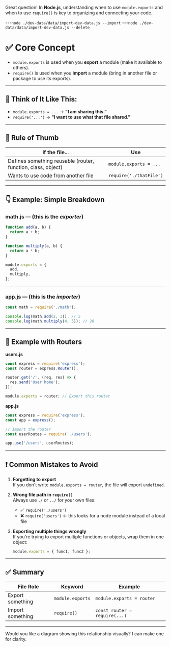 Great question! In **Node.js**, understanding when to use `module.exports` and when to use `require()` is key to organizing and connecting your code.

---`node ./dev-data/data/import-dev-data.js --import`
---`node ./dev-data/data/import-dev-data.js --delete`

# ✅ Core Concept

- `module.exports` is used when you **export** a module (make it available to others).
- `require()` is used when you **import** a module (bring in another file or package to use its exports).

---

## 🔁 Think of It Like This:

- `module.exports = ...` → **"I am sharing this."**
- `require('...')` → **"I want to use what that file shared."**

---

## 🧠 Rule of Thumb

| If the file...                                               | Use                     |
| ------------------------------------------------------------ | ----------------------- |
| Defines something reusable (router, function, class, object) | `module.exports = ...`  |
| Wants to use code from another file                          | `require('./thatFile')` |

---

## 👇 Example: Simple Breakdown

### **math.js** — (this is the _exporter_)

```javascript
function add(a, b) {
  return a + b;
}

function multiply(a, b) {
  return a * b;
}

module.exports = {
  add,
  multiply,
};
```

---

### **app.js** — (this is the _importer_)

```javascript
const math = require('./math');

console.log(math.add(2, 3)); // 5
console.log(math.multiply(4, 5)); // 20
```

---

## 🧱 Example with Routers

**users.js**

```javascript
const express = require('express');
const router = express.Router();

router.get('/', (req, res) => {
  res.send('User home');
});

module.exports = router; // Export this router
```

**app.js**

```javascript
const express = require('express');
const app = express();

// Import the router
const userRoutes = require('./users');

app.use('/users', userRoutes);
```

---

## ❗ Common Mistakes to Avoid

1. **Forgetting to export**  
   If you don't write `module.exports = router`, the file will export `undefined`.

2. **Wrong file path in `require()`**  
   Always use `./` or `../` for your own files:

   - ✅ `require('./users')`
   - ❌ `require('users')` ← this looks for a node module instead of a local file

3. **Exporting multiple things wrongly**  
   If you're trying to export multiple functions or objects, wrap them in one object:
   ```js
   module.exports = { func1, func2 };
   ```

---

## ✅ Summary

| File Role        | Keyword          | Example                       |
| ---------------- | ---------------- | ----------------------------- |
| Export something | `module.exports` | `module.exports = router`     |
| Import something | `require()`      | `const router = require(...)` |

---

Would you like a diagram showing this relationship visually? I can make one for clarity.
